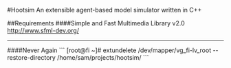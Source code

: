 #Hootsim
An extensible agent-based model simulator written in C++

##Requirements
####Simple and Fast Multimedia Library v2.0
<a href="http://www.sfml-dev.org/">http://www.sfml-dev.org/</a>

<hr>
####Never Again
```
[root@fi ~]# extundelete /dev/mapper/vg_fi-lv_root --restore-directory /home/sam/projects/hootsim/
```
